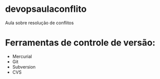 # devopsaulaconflito
Aula sobre resolução de conflitos

# Ferramentas de controle de versão:

* Mercurial
* Git
* Subversion
* CVS
